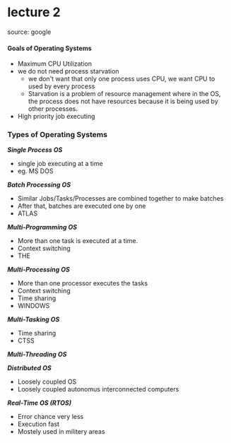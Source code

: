 # lecture 2

source: google

#### Goals of Operating Systems
* Maximum CPU Utilization
* we do not need process starvation
    * we don't want that only one process uses CPU, we want CPU to used by every process
    * Starvation is a problem of resource management where in the OS, the process does not have resources because it is being used by other processes.
* High priority job executing

### Types of Operating Systems
***Single Process OS*** 
* single job executing at a time
* eg. MS DOS

***Batch Processing OS***
* Similar Jobs/Tasks/Processes are combined together to make batches
* After that, batches are executed one by one
* ATLAS

***Multi-Programming OS***
* More than one task is executed at a time.
* Context switching
* THE

***Multi-Processing OS***
* More than one processor executes the tasks
* Context switching
* Time sharing
* WINDOWS

***Multi-Tasking OS***
* Time sharing
* CTSS

***Multi-Threading OS***

***Distributed OS***
* Loosely coupled OS
* Loosely coupled autonomus interconnected computers

***Real-Time OS (RTOS)***
* Error chance very less
* Execution fast
* Mostely used in militery areas



